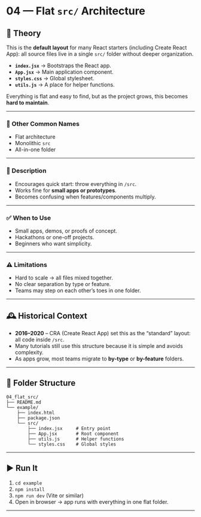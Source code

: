 # 04 — Flat `src/` Architecture

## 🧠 Theory

This is the **default layout** for many React starters (including Create React App):
all source files live in a single `src/` folder without deeper organization.

- **`index.jsx`** → Bootstraps the React app.
- **`App.jsx`** → Main application component.
- **`styles.css`** → Global stylesheet.
- **`utils.js`** → A place for helper functions.

Everything is flat and easy to find, but as the project grows, this becomes **hard to maintain**.

---

### 📜 Other Common Names

- Flat architecture
- Monolithic `src`
- All-in-one folder

---

### 📌 Description

- Encourages quick start: throw everything in `/src`.
- Works fine for **small apps or prototypes**.
- Becomes confusing when features/components multiply.

---

### ✅ When to Use

- Small apps, demos, or proofs of concept.
- Hackathons or one-off projects.
- Beginners who want simplicity.

---

### ⚠️ Limitations

- Hard to scale → all files mixed together.
- No clear separation by type or feature.
- Teams may step on each other’s toes in one folder.

---

## 🕰️ Historical Context

- **2016–2020** – CRA (Create React App) set this as the “standard” layout: all code inside `/src`.
- Many tutorials still use this structure because it is simple and avoids complexity.
- As apps grow, most teams migrate to **by-type** or **by-feature** folders.

---

## 📁 Folder Structure

```
04_flat_src/
├── README.md
└── example/
    ├── index.html
    ├── package.json
    └── src/
        ├── index.jsx     # Entry point
        ├── App.jsx       # Root component
        ├── utils.js      # Helper functions
        └── styles.css    # Global styles
```

---

## ▶️ Run It

1. `cd example`
2. `npm install`
3. `npm run dev` (Vite or similar)
4. Open in browser → app runs with everything in one flat folder.

---

